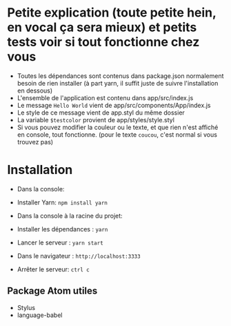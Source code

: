 # Petite explication (toute petite hein, en vocal ça sera mieux) et petits tests voir si tout fonctionne chez vous

* Toutes les dépendances sont contenus dans package.json normalement besoin de rien installer (à part yarn, il suffit juste de suivre l'installation en dessous)
* L'ensemble de l'application est contenu dans app/src/index.js
* Le message `Hello World` vient de app/src/components/App/index.js
* Le style de ce message vient de app.styl du même dossier
* La variable `$testcolor` provient de app/styles/style.styl
* Si vous pouvez modifier la couleur ou le texte, et que rien n'est affiché en console, tout fonctionne. (pour le texte `coucou`, c'est normal si vous trouvez pas)

# Installation

* Dans la console:
* Installer Yarn: `npm install yarn`

* Dans la console à la racine du projet:
* Installer les dépendances : `yarn`
* Lancer le serveur : `yarn start`
* Dans le navigateur : `http://localhost:3333`
* Arrêter le serveur: `ctrl c`

## Package Atom utiles

* Stylus
* language-babel
